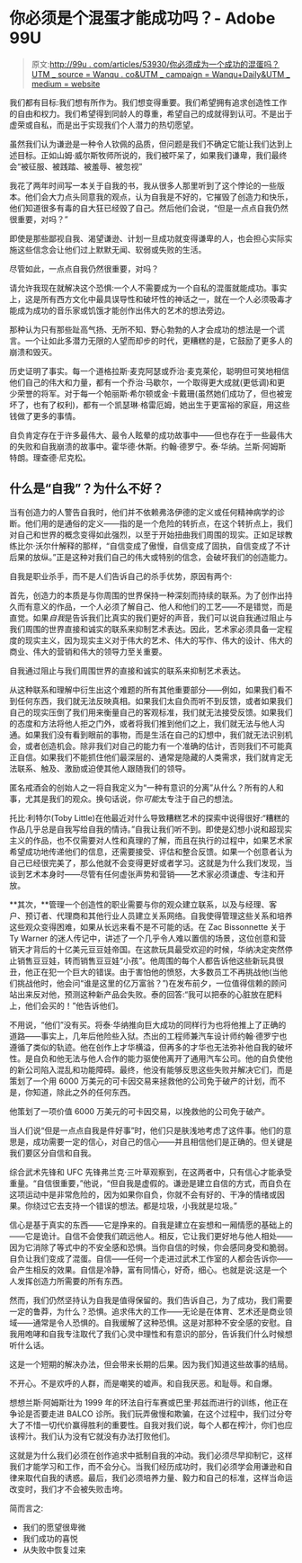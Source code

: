 # 你必须是个混蛋才能成功吗？- Adobe 99U

> 原文:[http://99u . com/articles/53930/你必须成为一个成功的混蛋吗？UTM _ source = Wanqu . co&UTM _ campaign = Wanqu+Daily&UTM _ medium = website](http://99u.com/articles/53930/do-you-have-to-be-a-jerk-to-be-successful?utm_source=wanqu.co&utm_campaign=Wanqu+Daily&utm_medium=website)

我们都有目标:我们想有所作为。我们想变得重要。我们希望拥有追求创造性工作的自由和权力。我们希望得到同龄人的尊重，希望自己的成就得到认可。不是出于虚荣或自私，而是出于实现我们个人潜力的热切愿望。

虽然我们认为谦逊是一种令人钦佩的品质，但问题是我们不确定它能让我们达到上述目标。正如山姆·威尔斯牧师所说的，我们被吓呆了，如果我们谦卑，我们最终会“被征服、被践踏、被羞辱、被忽视”

我花了两年时间写一本关于自我的书，我从很多人那里听到了这个悖论的一些版本。他们会大力点头同意我的观点，认为自我是不好的，它摧毁了创造力和快乐，他们知道很多有毒的自大狂已经毁了自己。然后他们会说，“但是一点点自我仍然很重要，对吗？”

即使是那些鄙视自我、渴望谦逊、计划一旦成功就变得谦卑的人，也会担心实际实施这些信念会让他们过上默默无闻、软弱或失败的生活。

尽管如此，一点点自我仍然很重要，对吗？

请允许我现在就解决这个恐惧:一个人不需要成为一个自私的混蛋就能成功。事实上，这是所有西方文化中最具误导性和破坏性的神话之一，就在一个人必须吸毒才能成为成功的音乐家或饥饿才能创作出伟大的艺术的想法旁边。

那种认为只有那些趾高气扬、无所不知、野心勃勃的人才会成功的想法是一个谎言。一个让如此多潜力无限的人望而却步的时代，更糟糕的是，它鼓励了更多人的崩溃和毁灭。

历史证明了事实。每一个道格拉斯·麦克阿瑟或乔治·麦克莱伦，聪明但可笑地相信他们自己的伟大和力量，都有一个乔治·马歇尔，一个取得更大成就(更低调)和更少荣誉的将军。对于每一个帕丽斯·希尔顿或金·卡戴珊(虽然她们成功了，但也被宠坏了，也有了权利)，都有一个凯瑟琳·格雷厄姆，她出生于更富裕的家庭，用这些钱做了更多的事情。

自负肯定存在于许多最伟大、最令人眩晕的成功故事中——但也存在于一些最伟大的失败和自我崩溃的故事中。霍华德·休斯。约翰·德罗宁。泰·华纳。兰斯·阿姆斯特朗。理查德·尼克松。

## **什么是“自我”？为什么不好？**

当有创造力的人警告自我时，他们并不依赖弗洛伊德的定义或任何精神病学的诊断。他们用的是通俗的定义——指的是一个危险的转折点，在这个转折点上，我们对自己和世界的概念变得如此强烈，以至于开始扭曲我们周围的现实。正如足球教练比尔·沃尔什解释的那样，“自信变成了傲慢，自信变成了固执，自信变成了不计后果的放纵。”正是这种对我们自己的伟大或特别的信念，会破坏我们的创造能力。

自我是职业杀手，而不是人们告诉自己的杀手优势，原因有两个:

首先，创造力的本质是与你周围的世界保持一种深刻而持续的联系。为了创作出持久而有意义的作品，一个人必须了解自己、他人和他们的工艺——不是错觉，而是直觉。如果*自我*是告诉我们比真实的我们更好的声音，我们可以说自我通过阻止与我们周围的世界直接和诚实的联系来抑制艺术表达。因此，艺术家必须具备一定程度的现实主义，因为现实主义对于伟大的艺术、伟大的写作、伟大的设计、伟大的商业、伟大的营销和伟大的领导力至关重要。

自我通过阻止与我们周围世界的直接和诚实的联系来抑制艺术表达。

从这种联系和理解中衍生出这个难题的所有其他重要部分——例如，如果我们看不到任何东西，我们就无法反映真相。如果我们太自负而听不到反馈，或者如果我们自己的现实压倒了我们用来衡量自己的客观标准，我们就无法接受反馈。如果我们的态度和方法将他人拒之门外，或者将我们推到他们之上，我们就无法与他人沟通。如果我们没有看到眼前的事物，而是生活在自己的幻想中，我们就无法识别机会，或者创造机会。除非我们对自己的能力有一个准确的估计，否则我们不可能真正自信。如果我们不能抓住他们最深层的、通常是隐藏的人类需求，我们就肯定无法联系、触及、激励或迫使其他人跟随我们的领导。

匿名戒酒会的创始人之一将自我定义为“一种有意识的分离”从什么？所有的人和事，尤其是我们的观众。换句话说，你*可能*太专注于自己的想法。

托比·利特尔(Toby Little)在他最近对什么导致糟糕艺术的探索中说得很好:“糟糕的作品几乎总是自我写给自我的情诗。”自我让我们听不到。即使是幻想小说和超现实主义的作品，也不仅需要对人性和真理的了解，而且在执行的过程中，如果艺术家希望成功地传递他们的信息，还需要接受、评估和整合反馈。如果一个创意者认为自己已经很完美了，那么他就不会变得更好或者学习。这就是为什么我们发现，当谈到艺术本身时——尽管有任何虚张声势和营销——艺术家必须谦虚、专注和开放。

**其次，**管理一个创造性的职业需要与你的观众建立联系，以及与经理、客户、预订者、代理商和其他行业人员建立关系网络。自我使得管理这些关系和培养这些观众变得困难，如果从长远来看不是不可能的话。在 Zac Bissonnette 关于 Ty Warner 的迷人传记中，讲述了一个几乎令人难以置信的场景，这位创意和营销天才背后的十亿美元豆豆娃帝国。在这款玩具最受欢迎的时候，华纳决定突然停止销售豆豆娃，转而销售豆豆娃“小孩”。他周围的每个人都告诉他这些新玩具很丑，他正在犯一个巨大的错误。由于害怕他的愤怒，大多数员工不再挑战他(当他们挑战他时，他会问“谁是这里的亿万富翁？”)在发布前夕，一位值得信赖的顾问站出来反对他，预测这种新产品会失败。泰的回答:“我可以把泰的心脏放在肥料上，他们会买的！”他告诉他们。

不用说，“他们”没有买。将泰·华纳推向巨大成功的同样行为也将他推上了正确的道路——事实上，几年后他险些入狱。杰出的工程师兼汽车设计师约翰·德罗宁也遵循了类似的轨迹。他在创作上才华横溢，但再多的才华也无法弥补他自我的破坏性。是自负和他无法与他人合作的能力驱使他离开了通用汽车公司。他的自负使他的新公司陷入混乱和功能障碍。最终，他没有能够反思这些失败并解决它们，而是策划了一个用 6000 万美元的可卡因交易来拯救他的公司免于破产的计划，而不是，你知道，除此之外的任何东西。

他策划了一项价值 6000 万美元的可卡因交易，以挽救他的公司免于破产。

当人们说“但是一点点自我是件好事”时，他们只是肤浅地考虑了这件事。他们的意思是，成功需要一定的信心，对自己的信心——并且相信他们是正确的。但关键是我们要区分自信和自我。

综合武术先锋和 UFC 先锋弗兰克·三叶草观察到，在这两者中，只有信心才能承受重量。“自信很重要，”他说，“但自我是虚假的。谦逊是建立自信的方式，而自负在这项运动中是非常危险的，因为如果你自负，你就不会有好的、干净的情绪或因果。你绕过它去支持一个错误的想法。都是垃圾，小我就是垃圾。”

信心是基于真实的东西——它是挣来的。自我是建立在妄想和一厢情愿的基础上的——它是诡计。自信不会使我们疏远他人。相反，它让我们更好地与他人相处——因为它消除了等式中的不安全感和恐惧。当你自信的时候，你会感同身受和脆弱。自负让我们变成了混蛋。自信——任何一个走进过武术工作室的人都会告诉你——会产生相反的效果。自信是冷静，富有同情心，好奇，细心。也就是说:这是一个人发挥创造力所需要的所有东西。

然而，我们仍然坚持认为自我是值得保留的。我们告诉自己，为了成功，我们需要一定的鲁莽，为什么？恐惧。追求伟大的工作——无论是在体育、艺术还是商业领域——通常是令人恐惧的。自我缓解了这种恐惧。这是对那种不安全感的安慰。自我用咆哮和自我专注取代了我们心灵中理性和有意识的部分，告诉我们什么时候想听什么话。

这是一个短期的解决办法，但会带来长期的后果。因为我们知道这些故事的结局。

不开心。不是欢呼的人群，而是嘲笑的嘘声。和自我厌恶。和耻辱。和自爆。

想想兰斯·阿姆斯壮为 1999 年的环法自行车赛或巴里·邦兹而进行的训练，他正在争论是否要走进 BALCO 诊所。我们玩弄傲慢和欺骗，在这个过程中，我们过分夸大了不惜一切代价赢得胜利的重要性。自我对我们说，每个人都在榨汁，你们也应该榨汁。我们认为没有它就没有办法打败他们。

这就是为什么我们必须在创作追求中抵制自我的冲动。我们必须尽早抑制它，这样我们才能学习和工作，而不会分心。当我们经历成功时，我们必须学会用谦逊和自律来取代自我的诱惑。最后，我们必须培养力量、毅力和自己的标准，这样当命运改变时，我们才不会被失败击垮。

简而言之:

*   我们的愿望很卑微
*   我们成功的喜悦
*   从失败中恢复过来
